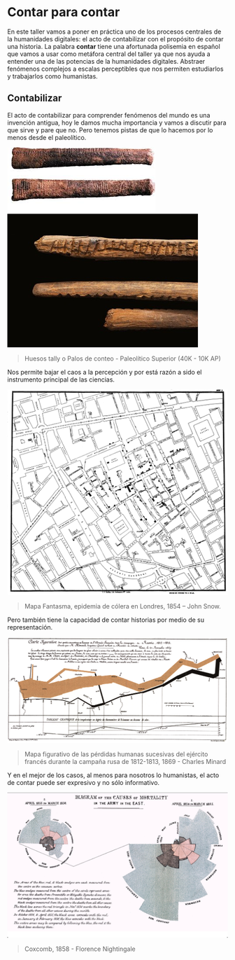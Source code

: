 # Contar para contar

En este taller vamos a poner en práctica uno de los procesos centrales de la humanidades digitales: el acto de contabilizar con el propósito de contar una historia. La palabra __contar__ tiene una afortunada polisemia en español que vamos a usar como metáfora central del taller ya que nos ayuda a entender una de las potencias de la humanidades digitales. Abstraer fenómenos complejos a escalas perceptibles que nos permiten estudiarlos y trabajarlos como humanistas.

## Contabilizar

El acto de contabilizar para comprender fenómenos del mundo es una invención antigua, hoy le damos mucha importancia y vamos a discutir para que sirve y pare que no. Pero tenemos pistas de que lo hacemos por lo menos desde el paleolítico.

![Huesos tally](./imgs/01.jpg)
![Palos de conteo](./imgs/palos-de-conteo.jpg)

> Huesos tally o Palos de conteo - Paleolítico Superior (40K - 10K AP)

Nos permite bajar el caos a la percepción y por está razón a sido el instrumento principal de las ciencias.

![Mapa fantasma](./imgs/05%20-%20ghost-map-john-snow.jpg)

> Mapa Fantasma, epidemia de cólera en Londres, 1854 – John Snow.

Pero también tiene la capacidad de contar historias por medio de su representación.

![Napoleón](./imgs/06%20-%20Napoleon.png)

> Mapa figurativo de las pérdidas humanas sucesivas del ejército francés durante la campaña rusa de 1812-1813, 1869 - Charles Minard

Y en el mejor de los casos, al menos para nosotros lo humanistas, el acto de contar puede ser expresivo y no sólo informativo.

![Coscomb](./imgs/07%20-%20[1858]%20florence%20nightingale%20coxcomb.jpg)

> Coxcomb, 1858 - Florence Nightingale

